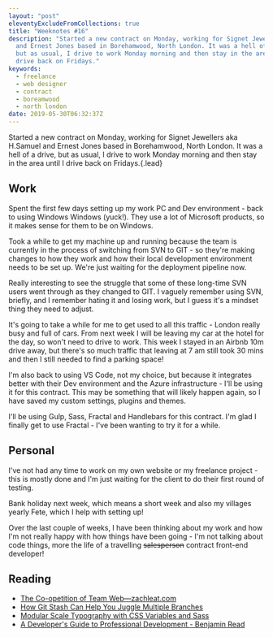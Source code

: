 ```yaml
---
layout: "post"
eleventyExcludeFromCollections: true
title: "Weeknotes #16"
description: "Started a new contract on Monday, working for Signet Jewellers aka H.Samuel
  and Ernest Jones based in Borehamwood, North London. It was a hell of a drive,
  but as usual, I drive to work Monday morning and then stay in the area until I
  drive back on Fridays."
keywords:
  - freelance
  - web designer
  - contract
  - boreamwood
  - north london
date: 2019-05-30T06:32:37Z
---
```

Started a new contract on Monday, working for Signet Jewellers aka H.Samuel and Ernest Jones based in Borehamwood, North London. It was a hell of a drive, but as usual, I drive to work Monday morning and then stay in the area until I drive back on Fridays.{.lead}

## Work
Spent the first few days setting up my work PC and Dev environment - back to using Windows Windows (yuck!).  They use a lot of Microsoft products, so it makes sense for them to be on Windows.

Took a while to get my machine up and running because the team is currently in the process of switching from SVN to GIT - so they're making changes to how they work and how their local development environment needs to be set up. We're just waiting for the deployment pipeline now.

Really interesting to see the struggle that some of these long-time SVN users went through as they changed to GIT. I vaguely remember using SVN, briefly, and I remember hating it and losing work, but I guess it's a mindset thing they need to adjust.

It's going to take a while for me to get used to all this traffic - London really busy and full of cars. From next week I will be leaving my car at the hotel for the day, so won't need to drive to work. This week I stayed in an Airbnb 10m drive away, but there's so much traffic that leaving at 7 am still took 30 mins and then I still needed to find a parking space!

I'm also back to using VS Code, not my choice, but because it integrates better with their Dev environment and the Azure infrastructure - I'll be using it for this contract. This may be something that will likely happen again, so I have saved my custom settings, plugins and themes.

I'll be using Gulp, Sass, Fractal and Handlebars for this contract. I'm glad I finally get to use Fractal - I've been wanting to try it for a while.

## Personal
I've not had any time to work on my own website or my freelance project - this is mostly done and I'm just waiting for the client to do their first round of testing.

Bank holiday next week, which means a short week and also my villages yearly Fete, which I help with setting up!

Over the last couple of weeks, I have been thinking about my work and how I'm not really happy with how things have been going - I'm not talking about code things, more the life of a travelling ~~salesperson~~ contract front-end developer!

## Reading
- [The Co-opetition of Team Web—zachleat.com](https://www.zachleat.com/web/team-web/ "The Co-opetition of Team Web—zachleat.com")
- [How Git Stash Can Help You Juggle Multiple Branches](https://css-irl.info/how-git-stash-can-help-you-juggle-multiple-branches/ "How Git Stash Can Help You Juggle Multiple Branches")
- [Modular Scale Typography with CSS Variables and Sass](https://www.rawkblog.com/2018/05/modular-scale-typography-with-css-variables-and-sass/ "Modular Scale Typography with CSS Variables and Sass")
- [A Developer's Guide to Professional Development - Benjamin Read](https://deliciousreverie.co.uk/posts/developers-guide-professional-development/ "A Developer's Guide to Professional Development - Benjamin Read")
